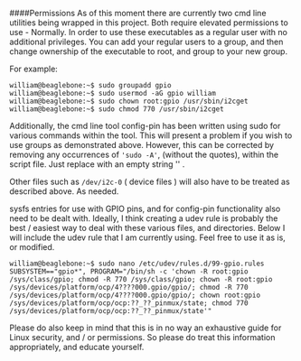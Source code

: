 ####Permissions
As of this moment there are currently two cmd line utilities being wrapped in this project.
Both require elevated permissions to use - Normally. In order to use these executables as a
regular user with no additional privileges. You can add your regular users to a group, and
then change ownership of the executable to root, and group to your new group.

For example:
```
william@beaglebone:~$ sudo groupadd gpio
william@beaglebone:~$ sudo usermod -aG gpio william
william@beaglebone:~$ sudo chown root:gpio /usr/sbin/i2cget
william@beaglebone:~$ sudo chmod 770 /usr/sbin/i2cget
```
Additionally, the cmd line tool config-pin has been written using sudo for various commands
within the tool. This will present a problem if you wish to use groups as demonstrated above.
However, this can be corrected by removing any occurrences of `'sudo -A'`, (without the quotes),
within the script file. Just replace with an empty string '' .

Other files such as `/dev/i2c-0` ( device files ) will also have to be treated as described above.
As needed.

sysfs entries for use with GPIO pins, and for config-pin functionality also need to
be dealt with. Ideally, I think creating a udev rule is probably the best / easiest way to deal
with these various files, and directories. Below I will include the udev rule that I am currently
using. Feel free to use it as is, or modified.

```
william@beaglebone:~$ sudo nano /etc/udev/rules.d/99-gpio.rules
SUBSYSTEM=="gpio*", PROGRAM="/bin/sh -c 'chown -R root:gpio /sys/class/gpio; chmod -R 770 /sys/class/gpio; chown -R root:gpio /sys/devices/platform/ocp/4????000.gpio/gpio/; chmod -R 770 /sys/devices/platform/ocp/4????000.gpio/gpio/; chown root:gpio /sys/devices/platform/ocp/ocp:??_??_pinmux/state; chmod 770 /sys/devices/platform/ocp/ocp:??_??_pinmux/state'"
```
Please do also keep in mind that this is in no way an exhaustive guide for Linux security, and / or permissions. So please do treat this information appropriately, and educate yourself.
